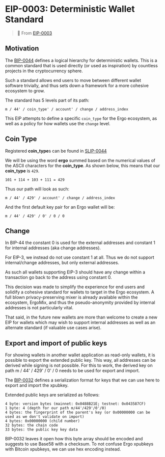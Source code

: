 # EIP-0003: Deterministic Wallet Standard

> 🔗 From [EIP-0003](https://github.com/ergoplatform/eips/blob/master/eip-0003.md)

Motivation
----------

The [BIP-0044](https://github.com/bitcoin/bips/blob/master/bip-0044.mediawiki) defines a logical hierarchy for deterministic wallets. This is a common standard that is used directly (or used as inspiration) by countless projects in the cryptocurrency sphere.

Such a standard allows end users to move between different wallet software trivially, and thus sets down a framework for a more cohesive ecosystem to grow.

The standard has 5 levels part of its path:

```
m / 44' / coin_type' / account' / change / address_index
```

This EIP attempts to define a specific `coin_type` for the Ergo ecosystem, as well as a policy for how wallets use the `change` level.


Coin Type
--------

Registered **coin_type**s can be found in [SLIP-0044](https://github.com/satoshilabs/slips/blob/master/slip-0044.md)

We will be using the word **ergo** summed based on the numerical values of the ASCII characters for the **coin_type**. As shown below, this means that our **coin_type** is `429`.

``
101 + 114 + 103 + 111 = 429
``

Thus our path will look as such:

```
m / 44' / 429' / account' / change / address_index

```

And the first default key pair for an Ergo wallet will be:

```
m / 44' / 429' / 0' / 0 / 0

```

Change
------
In BIP-44 the constant 0 is used for the external addresses and constant 1 for internal addresses (aka change addresses).

For EIP-3, we instead do not use constant 1 at all. Thus we do not support internal/change addresses, but only external addresses.

As such all wallets supporting EIP-3 should have any change within a transaction go back to the address using constant 0.

This decision was made to simplify the experience for end users and solidify a cohesive standard for wallets to target in the Ergo ecosystem. A full blown privacy-preserving mixer is already available within the ecosystem, ErgoMix, and thus the pseudo-anonymity provided by internal addresses is not particularly vital.

That said, in the future new wallets are more than welcome to create a new EIP for wallets which may wish to support internal addresses as well as an alternate standard (if valuable use cases arise).


Export and import of public keys
--------------------------------
For showing wallets in another wallet application as read-only wallets, it is possible to export the extended public key. This way, all addresses can be derived while signing is not possible. For this to work, the derived key on path m / 44' / 429' / 0' / 0 needs to be used for export and import.

The [BIP-0032](https://github.com/bitcoin/bips/blob/master/bip-0032.mediawiki#Serialization_format) defines a serialization format for keys that we can use here to export and import the xpubkey.

Extended public keys are serialized as follows:

    4 byte: version bytes (mainnet: 0x0488B21E; testnet: 0x043587CF)
    1 byte: 4 (depth for our path m/44'/429'/0'/0)
    4 bytes: the fingerprint of the parent's key (or 0x00000000 can be used as we don't validate on import)
    4 bytes: 0x00000000 (child number)
    32 bytes: the chain code
    33 bytes: the public key key data
    
BIP-0032 leaves it open how this byte array should be encoded and suggests to use Base58 with a checksum. To not confuse Ergo xpubkeys with Bitcoin xpubkeys, we can use hex encoding instead.
